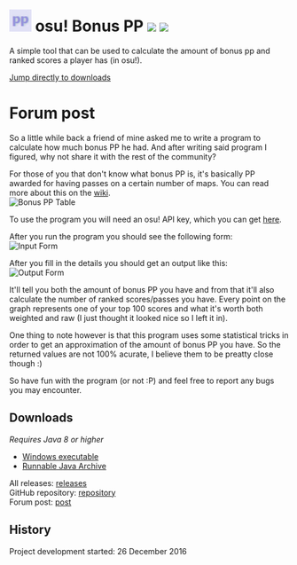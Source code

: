 # <img src="BonusPP/src/pp.png" width="40"/> osu! Bonus PP [![](https://img.shields.io/github/release/RoanH/osu-BonusPP.svg)](https://github.com/RoanH/osu-BonusPP/releases) [![](https://img.shields.io/github/downloads/RoanH/osu-BonusPP/total.svg)](#downloads)

A simple tool that can be used to calculate the amount of bonus pp and ranked scores a player has (in osu!).

[Jump directly to downloads](#downloads)

# Forum post

So a little while back a friend of mine asked me to write a program to calculate how much bonus PP he had.
And after writing said program I figured, why not share it with the rest of the community?

For those of you that don't know what bonus PP is, it's basically PP awarded for having passes on a certain number of maps. You can read more about this on the [wiki](https://osu.ppy.sh/wiki/Performance_Points).    
![Bonus PP Table](https://i.imgur.com/sltLsB6.png)

To use the program you will need an osu! API key, which you can get [here](https://osu.ppy.sh/p/api).

After you run the program you should see the following form:    
![Input Form](https://i.imgur.com/Ui6od74.png)

After you fill in the details you should get an output like this:    
![Output Form](https://i.imgur.com/te0XuTi.png)

It'll tell you both the amount of bonus PP you have and from that it'll also calculate the number of ranked scores/passes you have.
Every point on the graph represents one of your top 100 scores and what it's worth both weighted and raw (I just thought it looked nice so I left it in).

One thing to note however is that this program uses some statistical tricks in order to get an approximation of the amount of bonus PP you have. So the returned values are not 100% acurate, I believe them to be preatty close though :)

So have fun with the program (or not :P) and feel free to report any bugs you may encounter.

## Downloads
_Requires Java 8 or higher_
- [Windows executable](https://github.com/RoanH/osu-BonusPP/releases/download/v1.2/BonusPP-v1.2.exe)
- [Runnable Java Archive](https://github.com/RoanH/osu-BonusPP/releases/download/v1.2/BonusPP-v1.2.jar)

All releases: [releases](https://github.com/RoanH/osu-BonusPP/releases)<br>
GitHub repository: [repository](https://github.com/RoanH/osu-BonusPP)<br>
Forum post: [post](https://osu.ppy.sh/community/forums/topics/538470)

## History
Project development started: 26 December 2016
